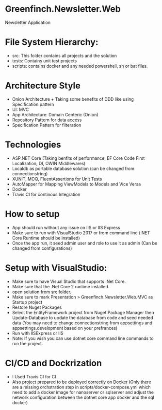# Greenfinch.Newsletter.Web
Newsletter Application
# File System Hierarchy:
- src: This folder contains all projects and the solution
- tests: Contains unit test projects
- scripts: contains docker and any needed powershell, sh or bat files.
# Architecture Style
- Onion Architecture + Taking some benefits of DDD like using Specification pattern
- UI: MVC
- App Architecture: Domain Centeric (Onion) 
- Repository Pattern for data access
- Specification Pattern for filteration
# Technologies
- ASP.NET Core (Taking benfits of performance, EF Core Code First Localization, DI, OWIN Middlewares)
- Localdb as portable database solution (can be changed from connectionstring)
- XUNIT, MOQ, FluentAssertions for Unit Tests
- AutoMapper for Mapping ViewModels to Models and Vice Versa
- Docker
- Travis CI for continous Integration
# How to setup
- App should run without any issue on IIS or IIS Express
- Make sure to run with VisualStudio 2017 or from command line (.NET Core Runtime should be installed)
- Once the app run, it seed admin user and role to use it as admin (Can be changed from configurations)
# Setup with VisualStudio:
- Make sure to have Visual Studio that supports .Net Core.
- Make sure that the .Net Core 2 runtime installed.
-  open solution from src folder.
- Make sure to mark Presentation > Greenfinch.Newsletter.Web.MVC as Startup project
- Restore Nuget Packages
- Select the EntityFramework project from Nuget Package Manager then Update-Database to update the database from code and seed needed data (You may need to change connectionstring from appsettings and appsettings.development based on your prefrances)
- Run with IISExpress or IIS
- Note: If you wish you can use dotnet core command line commands to run the project.
# CI/CD and Dockrization
- I Used Travis CI for CI
- Also project prepared to be deployed correctly on Docker (Only there are a missing orchstration step in scripts/docker-compose.yml which need to add a docker image for nanoserver or sqlserver and adjust the network configuration between the dotnet core app docker and the sql docker)

